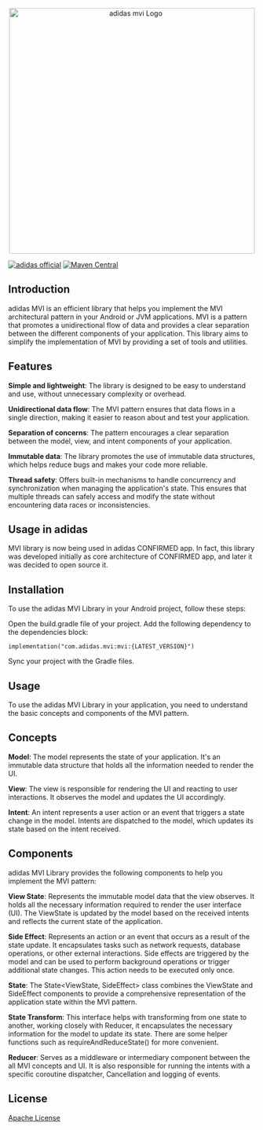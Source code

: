 <div align="center">
  <img style='width: 500px' src="assets/mvi_logo.png" alt="adidas mvi Logo"/>
</div>

[![adidas official](https://img.shields.io/badge/adidas-official-000000)](https://github.com/adidas)
[![Maven Central](https://img.shields.io/maven-central/v/com.adidas.mvi/mvi)](https://mvnrepository.com/artifact/com.adidas.mvi/mvi)

## Introduction

adidas MVI is an efficient library that helps you implement the MVI architectural pattern in your Android or JVM
applications. MVI is a pattern that promotes a unidirectional flow of data and provides a clear separation between the
different components of your application. This library aims to simplify the implementation of MVI by providing a set of
tools and utilities.

## Features

**Simple and lightweight**: The library is designed to be easy to understand and use, without unnecessary complexity or
overhead.

**Unidirectional data flow**: The MVI pattern ensures that data flows in a single direction, making it easier to reason
about and test your application.

**Separation of concerns**: The pattern encourages a clear separation between the model, view, and intent components of your
application.

**Immutable data**: The library promotes the use of immutable data structures, which helps reduce bugs and makes your code
more reliable.

**Thread safety**: Offers built-in mechanisms to handle concurrency and synchronization when managing the application's
state. This ensures that multiple threads can safely access and modify the state without encountering data races or
inconsistencies.


## Usage in adidas

MVI library is now being used in adidas CONFIRMED app. In fact, this library was developed initially as core
architecture of CONFIRMED app, and later it was decided to open source it.

## Installation

To use the adidas MVI Library in your Android project, follow these steps:

Open the build.gradle file of your project.
Add the following dependency to the dependencies block:

```
implementation("com.adidas.mvi:mvi:{LATEST_VERSION}")
```

Sync your project with the Gradle files.

## Usage

To use the adidas MVI Library in your application, you need to understand the basic concepts and components of the MVI
pattern.

## Concepts

**Model**: The model represents the state of your application. It's an immutable data structure that holds all the
information needed to render the UI.

**View**: The view is responsible for rendering the UI and reacting to user interactions. It observes the model and updates
the UI accordingly.

**Intent**: An intent represents a user action or an event that triggers a state change in the model. Intents are dispatched
to the model, which updates its state based on the intent received.

## Components

adidas MVI Library provides the following components to help you implement the MVI pattern:

**View State**: Represents the immutable model data that the view observes. It holds all the necessary information
required to render the user interface (UI). The ViewState is updated by the model based on the received intents and
reflects the current state of the application.

**Side Effect**: Represents an action or an event that occurs as a result of the state update. It encapsulates tasks
such as network requests, database operations, or other external interactions. Side effects are triggered by the model
and can be used to perform background operations or trigger additional state changes. This action needs to be executed
only once.

**State**: The State<ViewState, SideEffect> class combines the ViewState and SideEffect components to provide a
comprehensive representation of the application state within the MVI pattern.

**State Transform**: This interface helps with transforming from one state to another, working closely with Reducer, it
encapsulates the necessary information for the model to update its state. There are some helper functions such as
requireAndReduceState() for more convenient.

**Reducer**: Serves as a middleware or intermediary component between the all MVI concepts and UI. It is also
responsible for running the intents with a specific coroutine dispatcher, Cancellation and logging of events.

## License
[Apache License](LICENSE)
